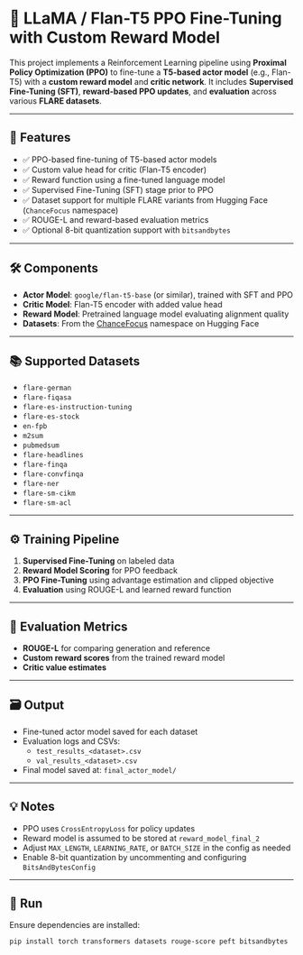 # 🧠 LLaMA / Flan-T5 PPO Fine-Tuning with Custom Reward Model

This project implements a Reinforcement Learning pipeline using **Proximal Policy Optimization (PPO)** to fine-tune a **T5-based actor model** (e.g., Flan-T5) with a **custom reward model** and **critic network**. It includes **Supervised Fine-Tuning (SFT)**, **reward-based PPO updates**, and **evaluation** across various **FLARE datasets**.

---

## 🔧 Features

- ✅ PPO-based fine-tuning of T5-based actor models
- ✅ Custom value head for critic (Flan-T5 encoder)
- ✅ Reward function using a fine-tuned language model
- ✅ Supervised Fine-Tuning (SFT) stage prior to PPO
- ✅ Dataset support for multiple FLARE variants from Hugging Face (`ChanceFocus` namespace)
- ✅ ROUGE-L and reward-based evaluation metrics
- ✅ Optional 8-bit quantization support with `bitsandbytes`

---

## 🛠️ Components

- **Actor Model**: `google/flan-t5-base` (or similar), trained with SFT and PPO
- **Critic Model**: Flan-T5 encoder with added value head
- **Reward Model**: Pretrained language model evaluating alignment quality
- **Datasets**: From the [ChanceFocus](https://huggingface.co/datasets/ChanceFocus) namespace on Hugging Face

---

## 📚 Supported Datasets

- `flare-german`
- `flare-fiqasa`
- `flare-es-instruction-tuning`
- `flare-es-stock`
- `en-fpb`
- `m2sum`
- `pubmedsum`
- `flare-headlines`
- `flare-finqa`
- `flare-convfinqa`
- `flare-ner`
- `flare-sm-cikm`
- `flare-sm-acl`

---

## ⚙️ Training Pipeline

1. **Supervised Fine-Tuning** on labeled data
2. **Reward Model Scoring** for PPO feedback
3. **PPO Fine-Tuning** using advantage estimation and clipped objective
4. **Evaluation** using ROUGE-L and learned reward function

---

## 🧪 Evaluation Metrics

- **ROUGE-L** for comparing generation and reference
- **Custom reward scores** from the trained reward model
- **Critic value estimates**

---

## 🗃️ Output

- Fine-tuned actor model saved for each dataset
- Evaluation logs and CSVs:
  - `test_results_<dataset>.csv`
  - `val_results_<dataset>.csv`
- Final model saved at: `final_actor_model/`

---

## 💡 Notes

- PPO uses `CrossEntropyLoss` for policy updates
- Reward model is assumed to be stored at `reward_model_final_2`
- Adjust `MAX_LENGTH`, `LEARNING_RATE`, or `BATCH_SIZE` in the config as needed
- Enable 8-bit quantization by uncommenting and configuring `BitsAndBytesConfig`

---

## 🚀 Run

Ensure dependencies are installed:

```bash
pip install torch transformers datasets rouge-score peft bitsandbytes
